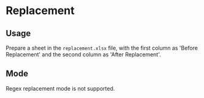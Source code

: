 # Replacement

## Usage

Prepare a sheet in the `replacement.xlsx` file, with the first column as 'Before Replacement' and the second column as 'After Replacement'.

## Mode

Regex replacement mode is not supported.